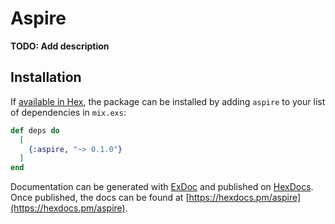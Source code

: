 # Aspire

**TODO: Add description**

## Installation

If [available in Hex](https://hex.pm/docs/publish), the package can be installed
by adding `aspire` to your list of dependencies in `mix.exs`:

```elixir
def deps do
  [
    {:aspire, "~> 0.1.0"}
  ]
end
```

Documentation can be generated with [ExDoc](https://github.com/elixir-lang/ex_doc)
and published on [HexDocs](https://hexdocs.pm). Once published, the docs can
be found at [https://hexdocs.pm/aspire](https://hexdocs.pm/aspire).

